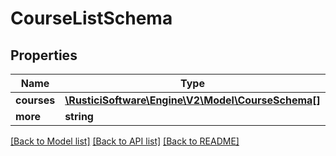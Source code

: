 # CourseListSchema

## Properties
Name | Type | Description | Notes
------------ | ------------- | ------------- | -------------
**courses** | [**\RusticiSoftware\Engine\V2\Model\CourseSchema[]**](CourseSchema.md) |  | [optional] 
**more** | **string** |  | [optional] 

[[Back to Model list]](../README.md#documentation-for-models) [[Back to API list]](../README.md#documentation-for-api-endpoints) [[Back to README]](../README.md)


